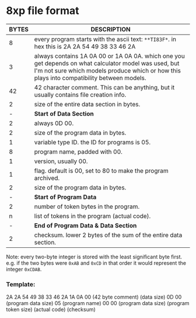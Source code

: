 # 8xp file format

BYTES|DESCRIPTION
-------|-----------
8      | every program starts with the ascii text: `**TI83F*`. in hex this is 2A 2A 54 49 38 33 46 2A
3      | always contains 1A 0A 00 or 1A 0A 0A. which one you get depends on what calculator model was used, but I'm not sure which models produce which or how this plays into compatibility between models.
42     | 42 character comment. This can be anything, but it usually contains file creation info.
2      | size of the entire data section in bytes.
\-      | **Start of Data Section**
2      | always 0D 00.
2      | size of the program data in bytes.
1      | variable type ID. the ID for programs is 05.
8      | program name, padded with 00.
1      | version, usually 00.
1      | flag. default is 00, set to 80 to make the program archived.
2      | size of the program data in bytes.
\-      | **Start of Program Data**
2      | number of token bytes in the program.
n      | list of tokens in the program (actual code).
\-      | **End of Program Data & Data Section**
2      | checksum. lower 2 bytes of the sum of the entire data section.

Note: every two-byte integer is stored with the least significant byte first.
e.g. if the two bytes were `0xAB` and `0xCD` in that order it would represent the integer `0xCDAB`.

### Template:
2A 2A 54 49 38 33 46 2A 1A 0A 00 (42 byte comment) (data size) 0D 00 (program data size) 05 (program name) 00 00 (program data size) (program token size) (actual code) (checksum)

